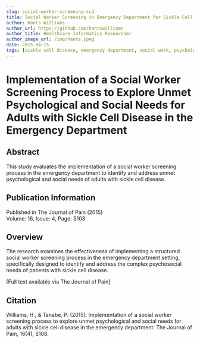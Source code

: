 ```yaml
---
slug: social-worker-screening-scd
title: Social Worker Screening in Emergency Department for Sickle Cell Disease
author: Hants Williams
author_url: https://github.com/hantswilliams
author_title: Healthcare Informatics Researcher
author_image_url: /img/hants.jpeg
date: 2015-04-15
tags: [sickle cell disease, emergency department, social work, psychological needs, screening]
---
```


# Implementation of a Social Worker Screening Process to Explore Unmet Psychological and Social Needs for Adults with Sickle Cell Disease in the Emergency Department

## Abstract

This study evaluates the implementation of a social worker screening process in the emergency department to identify and address unmet psychological and social needs of adults with sickle cell disease.

<!--truncate-->

## Publication Information

Published in The Journal of Pain (2015)  
Volume: 16, Issue: 4, Page: S108

## Overview

The research examines the effectiveness of implementing a structured social worker screening process in the emergency department setting, specifically designed to identify and address the complex psychosocial needs of patients with sickle cell disease.

[Full text available via The Journal of Pain]

## Citation

Williams, H., & Tanabe, P. (2015). Implementation of a social worker screening process to explore unmet psychological and social needs for adults with sickle cell disease in the emergency department. The Journal of Pain, 16(4), S108.
